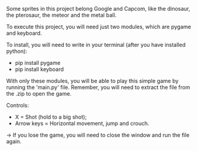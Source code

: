 Some sprites in this project belong Google and Capcom, like the dinosaur, the pterosaur, the meteor and the metal ball.

To execute this project, you will need just two modules, which are pygame and keyboard.

To install, you will need to write in your terminal (after you have installed python):
* pip install pygame
* pip install keyboard

With only these modules, you will be able to play this simple game by running the 'main.py' file.
Remember, you will need to extract the file from the .zip to open the game.

Controls:
* X = Shot (hold to a big shot);
* Arrow keys = Horizontal movement, jump and crouch.

-> If you lose the game, you will need to close the window and run the file again.
